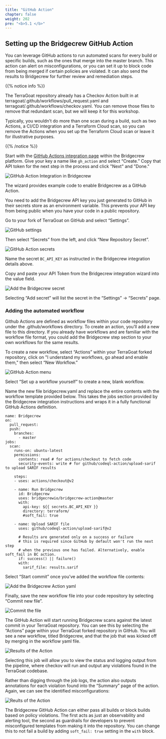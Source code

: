 ```yaml
---
title: "GitHub Action"
chapter: false
weight: 202
pre: "<b>5.1 </b>"
---
```


## Setting up the Bridgecrew GitHub Action

You can leverage GitHub actions to run automated scans for every build or specific builds, such as the ones that merge into the master branch. This action can alert on misconfigurations, or you can set it up to block code from being merged if certain policies are violated. It can also send the results to Bridgecrew for further review and remediation steps.

{{% notice info %}}
<p style='text-align: left;'>
The TerraGoat repository already has a Checkov Action built in at terragoat/.github/workflows/pull_request.yaml and terragoat/.github/workflows/checkov.yaml. You can remove those files to remove that redundant scan, but we will keep it for this workshop.

Typically, you wouldn’t do more than one scan during a build, such as two Actions, a CI/CD integration and a Terraform Cloud scan, so you can remove the Actions when you set up the Terraform Cloud scan or leave it for illustrative purposes.
</p>
{{% /notice %}}

Start with the [GitHub Actions integration page](https://www.bridgecrew.cloud/integrations/githubActions) within the Bridgecrew platform. Give your key a name like `gh_action` and select “Create.” Copy that API token for the next step in the process and click "Next" and "Done."

![GitHub Action Integration in Bridgecrew](images/bc_github_action_integration.png "GitHub Action Integration in Bridgecrew")

The wizard provides example code to enable Bridgecrew as a GitHub Action.

You need to add the Bridgecrew API key you just generated to GitHub in their secrets store as an environment variable. This prevents your API key from being public when you have your code in a public repository.

Go to your fork of TerraGoat on GitHub and select “Settings”.

![GitHub settings](images/github_settings.png "GitHub settings")

Then select “Secrets” from the left, and click “New Repository Secret”.

![GitHub Action secrets](images/github_secrets.png "GitHub Action secrets")

Name the secret `BC_API_KEY` as instructed in the Bridgecrew integration details above.

Copy and paste your API Token from the Bridgecrew integration wizard into the value field.

![Add the Bridgecrew secret](images/add_github_secret.png "Add the Bridgecrew secret")

Selecting “Add secret” will list the secret in the “Settings” -> “Secrets” page.

### Adding the automated workflow

Github Actions are defined as workflow files within your code repository under the .github/workflows directory. To create an action, you’ll add a new file to this directory. If you already have workflows and are familiar with the workflow file format, you could add the Bridgecrew step section to your own workflows for the same results.

To create a new workflow, select “Actions” within your TerraGoat forked repository, click on "I understand my workflows, go ahead and enable them," then select “New Workflow.”

![GitHub Action menu](images/github_action_menu.png "GitHub Action menu")

Select “Set up a workflow yourself” to create a new, blank workflow.

Name the new file bridgecrew.yaml and replace the entire contents with the workflow template provided below. This takes the jobs section provided by the Bridgecrew integration instructions and wraps it in a fully functional GitHub Actions definition.

```
name: Bridgecrew
on:
  pull_request:
  push:
    branches:
      - master    
jobs:
  scan:
    runs-on: ubuntu-latest 
    permissions:
      contents: read # for actions/checkout to fetch code
      security-events: write # for github/codeql-action/upload-sarif to upload SARIF results
     
    steps:
    - uses: actions/checkout@v2
    
    - name: Run Bridgecrew 
      id: Bridgecrew
      uses: bridgecrewio/bridgecrew-action@master
      with:
        api-key: ${{ secrets.BC_API_KEY }}
        directory: terraform/
        #soft_fail: true
        
    - name: Upload SARIF file
      uses: github/codeql-action/upload-sarif@v2
      
      # Results are generated only on a success or failure
      # this is required since GitHub by default won't run the next step
      # when the previous one has failed. Alternatively, enable soft_fail in BC action.
      if: success() || failure()
      with:
        sarif_file: results.sarif
```

Select “Start commit” once you’ve added the workflow file contents:

![Add the Bridgecrew Action yaml](images/github_action_yaml.png "Add the Bridgecrew Action yaml")

Finally, save the new workflow file into your code repository by selecting “Commit new file”.

![Commit the file](images/github_commit.png "Commit the file")

The GitHub Action will start running Bridgecrew scans against the latest commit in your TerraGoat repository. You can see this by selecting the “Actions” page within your TerraGoat forked repository in GitHub. You will see a new workflow, titled Bridgecrew, and that the job that was kicked off by merging in the workflow yaml file.

![Results of the Action](images/github_action_results1.png "Results of the Action")

Selecting this job will allow you to view the status and logging output from the pipeline, where checkov will run and output any violations found in the TerraGoat codebase.

Rather than digging through the job logs, the action also outputs annotations for each violation found into the “Summary” page of the action. Again, we can see the identified misconfigurations:

![Reults of the Action](images/github_action_result2.png "Results of the Action")

The Bridgecrew GitHub Action can either pass all builds or block builds based on policy violations. The first acts as just an observability and alerting tool, the second as guardrails for developers to prevent misconfigured templates from making it into the repository. You can change this to not fail a build by adding `soft_fail: true` setting in the `with` block.